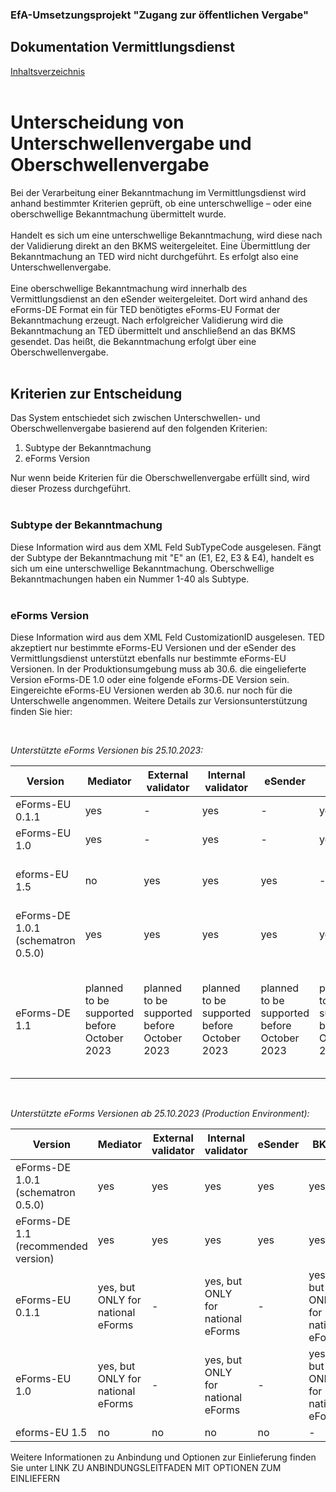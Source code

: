 ### EfA-Umsetzungsprojekt "Zugang zur öffentlichen Vergabe"
## Dokumentation Vermittlungsdienst
[Inhaltsverzeichnis](/documentation/documentation.md)
<br><br>

# Unterscheidung von Unterschwellenvergabe und Oberschwellenvergabe

Bei der Verarbeitung einer Bekanntmachung im Vermittlungsdienst wird anhand bestimmter Kriterien geprüft, ob eine unterschwellige – oder eine oberschwellige Bekanntmachung übermittelt wurde.
<br><br>
Handelt es sich um eine unterschwellige Bekanntmachung, wird diese nach der Validierung direkt an den BKMS weitergeleitet. Eine Übermittlung der Bekanntmachung an TED wird nicht durchgeführt. Es erfolgt also eine Unterschwellenvergabe.
<br><br>
Eine oberschwellige Bekanntmachung wird innerhalb des Vermittlungsdienst an den eSender weitergeleitet. Dort wird anhand des eForms-DE Format ein für TED benötigtes eForms-EU Format der Bekanntmachung erzeugt. Nach erfolgreicher Validierung wird die Bekanntmachung an TED übermittelt und anschließend an das BKMS gesendet. Das heißt, die Bekanntmachung erfolgt über eine Oberschwellenvergabe.
<br><br>

## Kriterien zur Entscheidung
Das System entschiedet sich zwischen Unterschwellen- und Oberschwellenvergabe basierend auf den folgenden Kriterien:
1. Subtype der Bekanntmachung
2. eForms Version

Nur wenn beide Kriterien für die Oberschwellenvergabe erfüllt sind, wird dieser Prozess durchgeführt.
<br><br>

### Subtype der Bekanntmachung
Diese Information wird aus dem XML Feld SubTypeCode ausgelesen. Fängt der Subtype der Bekanntmachung mit "E" an (E1, E2, E3 & E4), handelt es sich um eine unterschwellige Bekanntmachung. Oberschwellige Bekanntmachungen haben ein Nummer 1-40 als Subtype.
<br><br>

### eForms Version
Diese Information wird aus dem XML Feld CustomizationID ausgelesen. TED akzeptiert nur bestimmte eForms-EU Versionen und der eSender des Vermittlungsdienst unterstützt ebenfalls nur bestimmte eForms-EU Versionen.
In der Produktionsumgebung muss ab 30.6. die eingelieferte Version eForms-DE 1.0 oder eine folgende eForms-DE Version sein. Eingereichte eForms-EU Versionen werden ab 30.6. nur noch für die Unterschwelle angenommen. Weitere Details zur Versionsunterstützung finden Sie hier: 


<br> 

*Unterstützte eForms Versionen bis 25.10.2023:*

| Version | Mediator | External validator | Internal validator | eSender   | BKMS  | TED  |
| ---------------- | ------------- | ------ | ------- | ----------- | ------- | --------- |
| eForms-EU 0.1.1  | yes | \-  | yes | \-  | yes | no      |
| eForms-EU 1.0    | yes | \-  | yes | \-  | yes | no      |
| eforms-EU 1.5    | no  | yes | yes | yes | \-  | only accepts   1.3 and higher until January 2024  |
| eForms-DE 1.0.1 (schematron 0.5.0) | yes | yes | yes | yes | yes | yes, after transformation to eforms-EU 1.5.1  |
| eForms-DE 1.1  | planned to be supported before October 2023 | planned to be supported before October 2023 | planned to be supported before October 2023 | planned to be supported before October 2023 | planned to be supported before October 2023 | yes, after transformation to eforms-EU 1.7<br><br>planned to be supported before October 2023 |

<br>

*Unterstützte eForms Versionen ab 25.10.2023 (Production Environment):*


| Version | Mediator  | External validator | Internal validator  | eSender | BKMS                              | TED                                          |
| ----- | ------- | ----- | ----- | ----- | ----- | ------ |
| eForms-DE 1.0.1 (schematron 0.5.0)  | yes                               | yes  | yes  | yes | yes  | yes, after transformation to eforms-EU 1.5.1 |
| eForms-DE 1.1 (recommended version) | yes   | yes  | yes   | yes   | yes  | yes, after transformation to eforms-EU 1.7.0 |
| eForms-EU 0.1.1   | yes, but ONLY for national eForms | \-  | yes, but ONLY for national eForms | \-  | yes, but ONLY for national eForms | no   |
| eForms-EU 1.0    | yes, but ONLY for national eForms | \-   | yes, but ONLY for national eForms | \-      | yes, but ONLY for national eForms | no   |
| eforms-EU 1.5   | no   | no   | no   | no  | \- | \- |


 Weitere Informationen zu Anbindung und Optionen zur Einlieferung finden Sie unter LINK ZU ANBINDUNGSLEITFADEN MIT OPTIONEN ZUM EINLIEFERN